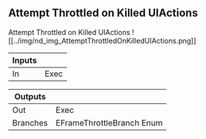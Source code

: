 ## Attempt Throttled on Killed UIActions
Attempt Throttled on Killed UIActions
![[../img/nd_img_AttemptThrottledOnKilledUIActions.png]]

|Inputs||
|--|--|
| In | Exec |

|Outputs||
|--|--|
| Out | Exec |
| Branches | EFrameThrottleBranch Enum |
